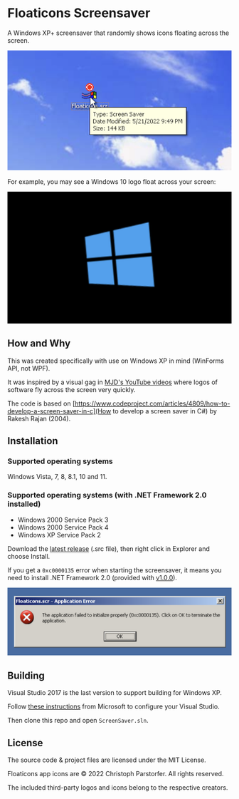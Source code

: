 # Floaticons Screensaver

A Windows XP+ screensaver that randomly shows icons floating across the screen.

![Floaticons file on Windows XP desktop.](img/on-xp-desktop.png)

For example, you may see a Windows 10 logo float across your screen:

![A tilted Windows 10 logo.](img/w10-floating.png)

## How and Why

This was created specifically with use on Windows XP in mind (WinForms API, not WPF).

It was inspired by a visual gag in [MJD's YouTube videos](https://www.youtube.com/c/MichaelMJD) where logos of software fly across the screen very quickly.

The code is based on [https://www.codeproject.com/articles/4809/how-to-develop-a-screen-saver-in-c](How to develop a screen saver in C#) by Rakesh Rajan (2004).

## Installation

### Supported operating systems

Windows Vista, 7, 8, 8.1, 10 and 11.

### Supported operating systems (with .NET Framework 2.0 installed)

- Windows 2000 Service Pack 3 
- Windows 2000 Service Pack 4
- Windows XP Service Pack 2

Download the [latest release](https://github.com/conath/FloaticonsScreensaver/releases/latest/) (.src file), then right click in Explorer and choose Install.

If you get a `0xc0000135` error when starting the screensaver, it means you need to install .NET Framework 2.0 (provided with [v1.0.0](https://github.com/conath/FloaticonsScreensaver/releases/tag/v1.0.0)).

![Error message if .NET 2.0 is missing.](img/dot-net-missing-error.png)

## Building

Visual Studio 2017 is the last version to support building for Windows XP.

Follow [these instructions](https://docs.microsoft.com/en-us/cpp/build/configuring-programs-for-windows-xp?view=msvc-170) from Microsoft to configure your Visual Studio.

Then clone this repo and open `ScreenSaver.sln`.

## License

The source code & project files are licensed under the MIT License.

Floaticons app icons are © 2022 Christoph Parstorfer. All rights reserved.

The included third-party logos and icons belong to the respective creators.

